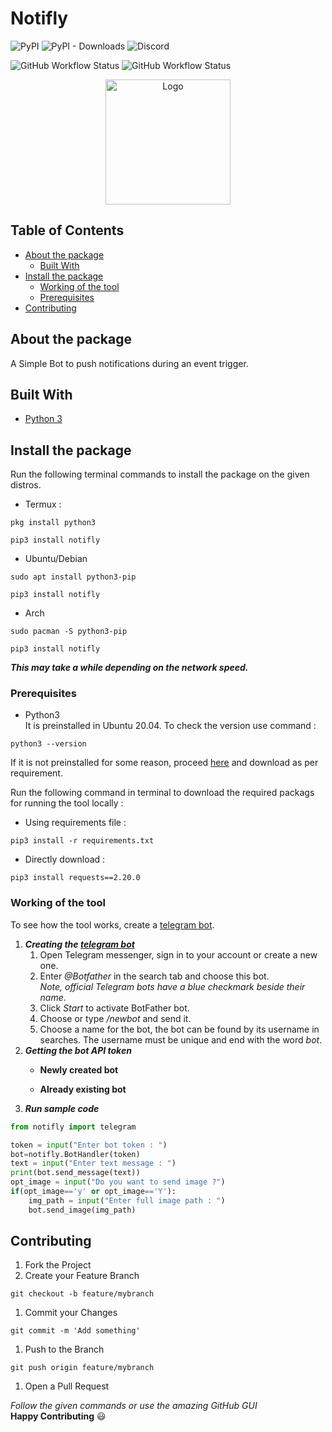 # Notifly
![PyPI](https://img.shields.io/pypi/v/notifly?logo=github&style=for-the-badge)
![PyPI - Downloads](https://img.shields.io/pypi/dm/notifly?color=green&style=for-the-badge&logo=github)
![Discord](https://img.shields.io/discord/760088481224851476?label=DISCORD&logo=discord&logoColor=green&style=for-the-badge)

![GitHub Workflow Status](https://img.shields.io/github/workflow/status/rexdivakar/Notifly/Python%20application?&style=flat-square)
![GitHub Workflow Status](https://img.shields.io/github/workflow/status/rexdivakar/Notifly/Upload%20Python%20Package?label=Upload%20Python%20Package&style=flat-square)


<p align="center">	<p align="center">
<img src="https://raw.githubusercontent.com/rexdivakar/Notifly/main/others/bot.png" width="200" alt="Logo">

## Table of Contents
* [About the package](#about-the-package)
  * [Built With](#built-with)
* [Install the package](#install-the-package)
  * [Working of the tool](#working-of-the-tool)
  * [Prerequisites](#prerequisites)
* [Contributing](#contributing)

## About the package
A Simple Bot to push notifications during an event trigger.

## Built With
* [Python 3][1]

## Install the package
Run the following terminal commands to install the package on the given distros.
* Termux :
```
pkg install python3 
```
```
pip3 install notifly
```
* Ubuntu/Debian
```
sudo apt install python3-pip
```
```
pip3 install notifly
```
* Arch
```
sudo pacman -S python3-pip
```
```
pip3 install notifly
```
***This may take a while depending on the network speed.***
### Prerequisites
* Python3<br>
It is preinstalled in Ubuntu 20.04. To check the version use command :
```
python3 --version
```
If it is not preinstalled for some reason, proceed [here][4] and download as per requirement.

Run the following command in terminal to download the required packags for running the tool locally : 
* Using requirements file :
```
pip3 install -r requirements.txt
```
* Directly download :
```
pip3 install requests==2.20.0
```
### Working of the tool
To see how the tool works, create a [telegram bot][2].
1. ***Creating the [telegram bot][0]***
   1. Open Telegram messenger, sign in to your account or create a new one.
   1. Enter _@Botfather_ in the search tab and choose this bot.<br>*Note, official Telegram bots have a blue checkmark beside their name*.<br>
   1. Click _Start_ to activate BotFather bot.<br>
   1. Choose or type _/newbot_ and send it.<br>
   1. Choose a name for the bot, the bot can be found by its username in searches. The username must be unique and end with the word _bot_.<br>
1. ***Getting the bot API token***
   * **Newly created bot**<br>

   * **Already existing bot**<br>
1. ***Run sample code***
```python
from notifly import telegram

token = input("Enter bot token : ")
bot=notifly.BotHandler(token)
text = input("Enter text message : ")
print(bot.send_message(text))
opt_image = input("Do you want to send image ?")
if(opt_image=='y' or opt_image=='Y'):
    img_path = input("Enter full image path : ")
    bot.send_image(img_path)
```
## Contributing
1. Fork the Project
1. Create your Feature Branch 
```
git checkout -b feature/mybranch
```
1. Commit your Changes 
```
git commit -m 'Add something'
```
1. Push to the Branch 
```
git push origin feature/mybranch
```
1. Open a Pull Request

*Follow the given commands or use the amazing GitHub GUI*
<br>**Happy Contributing** :smiley:

[contributors-shield]: https://img.shields.io/github/contributors/rexdivakar/Telegram-Notifly.svg?style=flat-square
[contributors-url]: https://github.com/rexdivakar/Telegram-Notifly/graphs/contributors
[forks-shield]: https://img.shields.io/github/forks/rexdivakar/Telegram-Notifly.svg?style=flat-square
[forks-url]: https://github.com/rexdivakar/Telegram-Notifly/network/members
[stars-shield]: https://img.shields.io/github/stars/rexdivakar/Telegram-Notifly.svg?style=flat-square
[stars-url]: https://github.com/rexdivakar/Telegram-Notifly/stargazers
[issues-shield]: https://img.shields.io/github/issues/rexdivakar/Telegram-Notifly.svg?style=flat-square
[issues-url]: https://github.com/rexdivakar/Telegram-Notifly/issues
[license-shield]: https://img.shields.io/github/license/rexdivakar/Telegram-Notifly.svg?style=flat-square
[license-url]: https://github.com/rexdivakar/Telegram-Notifly/blob/master/LICENSE.txt
[0]:https://core.telegram.org/bots
[1]:https://www.python.org/
[2]:https://telegram.org/blog/bot-revolution
[4]:https://www.python.org/downloads/
